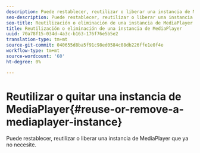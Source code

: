 ```yaml
---
description: Puede restablecer, reutilizar o liberar una instancia de MediaPlayer que ya no necesite.
seo-description: Puede restablecer, reutilizar o liberar una instancia de MediaPlayer que ya no necesite.
seo-title: Reutilización o eliminación de una instancia de MediaPlayer
title: Reutilización o eliminación de una instancia de MediaPlayer
uuid: 70a78f15-034d-4a3c-b163-176f76e5b5e2
translation-type: tm+mt
source-git-commit: 040655d8ba5f91c98ed0584c08db226ffe1e0f4e
workflow-type: tm+mt
source-wordcount: '60'
ht-degree: 0%

---
```



# Reutilizar o quitar una instancia de MediaPlayer{#reuse-or-remove-a-mediaplayer-instance}

Puede restablecer, reutilizar o liberar una instancia de MediaPlayer que ya no necesite.

